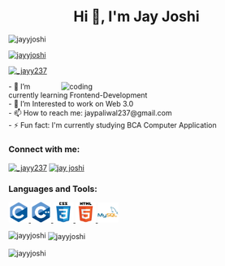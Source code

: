 <h1 align="center">Hi 👋, I'm Jay Joshi</h1>
<p align="left"> <img src="https://komarev.com/ghpvc/?username=jayyjoshi&label=Profile%20views&color=0e75b6&style=flat" alt="jayyjoshi" /> </p>

<p align="left"> <a href="https://github.com/ryo-ma/github-profile-trophy"><img src="https://github-profile-trophy.vercel.app/?username=jayjoshi2003" alt="jayyjoshi" /></a> </p>

<p align="left"> <a href="https://twitter.com/_jayy237" target="blank"><img src="https://img.shields.io/twitter/follow/_jayy237?logo=twitter&style=for-the-badge" alt="_jayy237" /></a> </p>
<img align="right" alt="coding" width="400" src="https://gifdb.com/images/high/animated-man-computer-coding-nae6mec378lsg1i3.gif">
- 🔭 I’m currently learning Frontend-Development
<br>
- 🌱 I’m Interested to work on Web 3.0
<br>
- 📫 How to reach me: jaypaliwal237@gmail.com
<br>
- ⚡ Fun fact: I'm currently studying BCA Computer Application

<h3 align="left">Connect with me:</h3>
<p align="left">
<a href="https://twitter.com/_jayy237" target="blank"><img align="center" src="https://raw.githubusercontent.com/rahuldkjain/github-profile-readme-generator/master/src/images/icons/Social/twitter.svg" alt="_jayy237" height="30" width="40" /></a>
<a href="https://linkedin.com/in/jay joshi" target="blank"><img align="center" src="https://raw.githubusercontent.com/rahuldkjain/github-profile-readme-generator/master/src/images/icons/Social/linked-in-alt.svg" alt="jay joshi" height="30" width="40" /></a>
</p>

<h3 align="left">Languages and Tools:</h3>
<p align="left"> <a href="https://www.cprogramming.com/" target="_blank" rel="noreferrer"> <img src="https://raw.githubusercontent.com/devicons/devicon/master/icons/c/c-original.svg" alt="c" width="40" height="40"/> </a> <a href="https://www.w3schools.com/cpp/" target="_blank" rel="noreferrer"> <img src="https://raw.githubusercontent.com/devicons/devicon/master/icons/cplusplus/cplusplus-original.svg" alt="cplusplus" width="40" height="40"/> </a> <a href="https://www.w3schools.com/css/" target="_blank" rel="noreferrer"> <img src="https://raw.githubusercontent.com/devicons/devicon/master/icons/css3/css3-original-wordmark.svg" alt="css3" width="40" height="40"/> </a> <a href="https://www.w3.org/html/" target="_blank" rel="noreferrer"> <img src="https://raw.githubusercontent.com/devicons/devicon/master/icons/html5/html5-original-wordmark.svg" alt="html5" width="40" height="40"/> </a> <a href="https://www.mysql.com/" target="_blank" rel="noreferrer"> <img src="https://raw.githubusercontent.com/devicons/devicon/master/icons/mysql/mysql-original-wordmark.svg" alt="mysql" width="40" height="40"/> </a> </p>

<p><img align="left" src="https://github-readme-stats.vercel.app/api/top-langs?username=jayyjoshi&show_icons=true&locale=en&layout=compact" alt="jayyjoshi" /></p>

<p>&nbsp;<img align="center" src="https://github-readme-stats.vercel.app/api?username=jayyjoshi&show_icons=true&locale=en" alt="jayyjoshi" /></p>

<p><img align="center" src="https://github-readme-streak-stats.herokuapp.com/?user=jayyjoshi&" alt="jayyjoshi" /></p>
